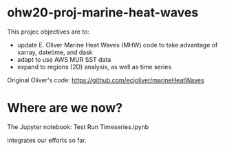 # ohw20-proj-marine-heat-waves
This projec objectives are to:
- update E. Oliver Marine Heat Waves (MHW) code to take advantage of xarray, datetime, and dask
- adapt to use AWS MUR SST data
- expand to regions (2D) analysis, as well as time series

Original Oliver's code:
https://github.com/ecjoliver/marineHeatWaves 

# Where are we now?

The Jupyter notebook:  Test Run Timeseries.ipynb

integrates our efforts so far.
